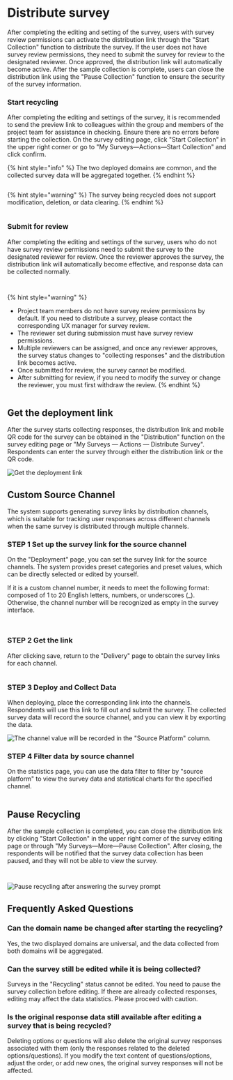 # Distribute survey

After completing the editing and setting of the survey, users with survey review permissions can activate the distribution link through the "Start Collection" function to distribute the survey. If the user does not have survey review permissions, they need to submit the survey for review to the designated reviewer. Once approved, the distribution link will automatically become active. After the sample collection is complete, users can close the distribution link using the "Pause Collection" function to ensure the security of the survey information.

### Start recycling

After completing the editing and settings of the survey, it is recommended to send the preview link to colleagues within the group and members of the project team for assistance in checking. Ensure there are no errors before starting the collection. On the survey editing page, click "Start Collection" in the upper right corner or go to "My Surveys—Actions—Start Collection" and click confirm.

{% hint style="info" %}
The two deployed domains are common, and the collected survey data will be aggregated together.
{% endhint %}

<figure><img src="../../../.gitbook/assets/image (27) (1).png" alt=""><figcaption></figcaption></figure>

{% hint style="warning" %}
The survey being recycled does not support modification, deletion, or data clearing.
{% endhint %}

<figure><img src="../../../.gitbook/assets/image (28) (1).png" alt=""><figcaption></figcaption></figure>

### Submit for review

After completing the editing and settings of the survey, users who do not have survey review permissions need to submit the survey to the designated reviewer for review. Once the reviewer approves the survey, the distribution link will automatically become effective, and response data can be collected normally.

<figure><img src="../../../.gitbook/assets/image (32) (1).png" alt=""><figcaption></figcaption></figure>

<figure><img src="../../../.gitbook/assets/image (31) (1).png" alt=""><figcaption></figcaption></figure>

{% hint style="warning" %}
* Project team members do not have survey review permissions by default. If you need to distribute a survey, please contact the corresponding UX manager for survey review.
* The reviewer set during submission must have survey review permissions.
* Multiple reviewers can be assigned, and once any reviewer approves, the survey status changes to "collecting responses" and the distribution link becomes active.
* Once submitted for review, the survey cannot be modified.
* After submitting for review, if you need to modify the survey or change the reviewer, you must first withdraw the review.
{% endhint %}

<figure><img src="../../../.gitbook/assets/image (29) (1).png" alt=""><figcaption></figcaption></figure>

##

## Get the deployment link

After the survey starts collecting responses, the distribution link and mobile QR code for the survey can be obtained in the "Distribution" function on the survey editing page or "My Surveys — Actions — Distribute Survey". Respondents can enter the survey through either the distribution link or the QR code.

![Get the deployment link](../../../.gitbook/assets/Snipaste_2023-10-08_15-04-43.png)

## Custom Source Channel

The system supports generating survey links by distribution channels, which is suitable for tracking user responses across different channels when the same survey is distributed through multiple channels.

### STEP 1 Set up the survey link for the source channel

On the "Deployment" page, you can set the survey link for the source channels. The system provides preset categories and preset values, which can be directly selected or edited by yourself.

If it is a custom channel number, it needs to meet the following format: composed of 1 to 20 English letters, numbers, or underscores (\_). Otherwise, the channel number will be recognized as empty in the survey interface.

<figure><img src="../../../.gitbook/assets/image (33) (1).png" alt=""><figcaption></figcaption></figure>

<figure><img src="../../../.gitbook/assets/image (34) (1).png" alt=""><figcaption></figcaption></figure>

### STEP 2 Get the link

After clicking save, return to the "Delivery" page to obtain the survey links for each channel.

<figure><img src="../../../.gitbook/assets/image (35) (1).png" alt=""><figcaption></figcaption></figure>

### STEP 3 Deploy and Collect Data

When deploying, place the corresponding link into the channels. Respondents will use this link to fill out and submit the survey. The collected survey data will record the source channel, and you can view it by exporting the data.

![The channel value will be recorded in the "Source Platform" column.](<../../../.gitbook/assets/image (154).png>)

### STEP 4 Filter data by source channel

On the statistics page, you can use the data filter to filter by "source platform" to view the survey data and statistical charts for the specified channel.

<figure><img src="../../../.gitbook/assets/image (36) (1).png" alt=""><figcaption></figcaption></figure>

## Pause Recycling

After the sample collection is completed, you can close the distribution link by clicking "Start Collection" in the upper right corner of the survey editing page or through "My Surveys—More—Pause Collection". After closing, the respondents will be notified that the survey data collection has been paused, and they will not be able to view the survey.

<figure><img src="../../../.gitbook/assets/image (37).png" alt=""><figcaption></figcaption></figure>

<figure><img src="../../../.gitbook/assets/image (38).png" alt=""><figcaption></figcaption></figure>

![Pause recycling after answering the survey prompt](../../../.gitbook/assets/Snipaste_2023-10-08_15-11-52.png)





## Frequently Asked Questions

### Can the domain name be changed after starting the recycling?

Yes, the two displayed domains are universal, and the data collected from both domains will be aggregated.



### Can the survey still be edited while it is being collected?

Surveys in the "Recycling" status cannot be edited. You need to pause the survey collection before editing. If there are already collected responses, editing may affect the data statistics. Please proceed with caution.



### Is the original response data still available after editing a survey that is being recycled?

Deleting options or questions will also delete the original survey responses associated with them (only the responses related to the deleted options/questions). If you modify the text content of questions/options, adjust the order, or add new ones, the original survey responses will not be affected.





